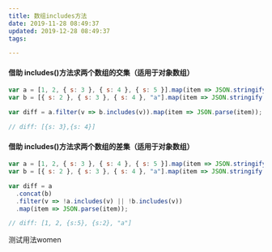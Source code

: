 ```yaml
---
title: 数组includes方法
date: 2019-11-28 08:49:37
updated: 2019-12-28 08:49:37
tags:

---
```


#### 借助 includes()方法求两个数组的交集（适用于对象数组）

```js
var a = [1, 2, { s: 3 }, { s: 4 }, { s: 5 }].map(item => JSON.stringify(item));
var b = [{ s: 2 }, { s: 3 }, { s: 4 }, "a"].map(item => JSON.stringify(item));

var diff = a.filter(v => b.includes(v)).map(item => JSON.parse(item));

// diff: [{s: 3},{s: 4}]
```
<!-- more -->
#### 借助 includes()方法求两个数组的差集（适用于对象数组）

```js
var a = [1, 2, { s: 3 }, { s: 4 }, { s: 5 }].map(item => JSON.stringify(item));
var b = [{ s: 2 }, { s: 3 }, { s: 4 }, "a"].map(item => JSON.stringify(item));

var diff = a
  .concat(b)
  .filter(v => !a.includes(v) || !b.includes(v))
  .map(item => JSON.parse(item));

// diff: [1, 2, {s:5}, {s:2}, "a"]
```
测试用法women 


